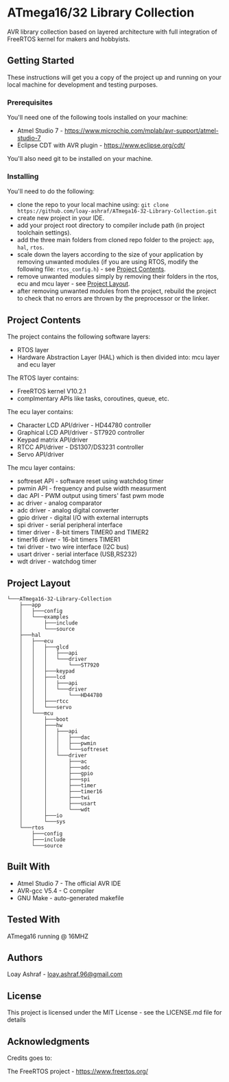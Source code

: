 # ATmega16/32 Library Collection
AVR library collection based on layered architecture with full integration of FreeRTOS kernel for makers and hobbyists.

## Getting Started
These instructions will get you a copy of the project up and running on your local machine for development and testing purposes.

### Prerequisites
You'll need one of the following tools installed on your machine:
- Atmel Studio 7 - https://www.microchip.com/mplab/avr-support/atmel-studio-7
- Eclipse CDT with AVR plugin - https://www.eclipse.org/cdt/

You'll also need git to be installed on your machine.

### Installing
You'll need to do the following:
- clone the repo to your local machine using: `git clone https://github.com/loay-ashraf/ATmega16-32-Library-Collection.git`
- create new project in your IDE.
- add your project root directory to compiler include path (in project toolchain settings).
- add the three main folders from cloned repo folder to the project: `app`, `hal`, `rtos`. 
- scale down the layers according to the size of your application by removing unwanted modules (if you are using RTOS, modify the following file: `rtos_config.h`) - see [Project Contents](#projectcontents).
- remove unwanted modules simply by removing their folders in the rtos, ecu and mcu layer - see [Project Layout](#projectlayout).
- after removing unwanted modules from the project, rebuild the project to check that no errors are thrown by the preprocessor or the linker.

## <a name="projectcontents"></a>Project Contents
The project contains the following software layers:
- RTOS layer
- Hardware Abstraction Layer (HAL) which is then divided into: mcu layer and ecu layer

The RTOS layer contains:
- FreeRTOS kernel V10.2.1
- complmentary APIs like tasks, coroutines, queue, etc.

The ecu layer contains:
- Character LCD API/driver - HD44780 controller
- Graphical LCD API/driver - ST7920 controller
- Keypad matrix API/driver
- RTCC API/driver - DS1307/DS3231 controller
- Servo API/driver

The mcu layer contains:
- softreset API - software reset using watchdog timer
- pwmin API - frequency and pulse width measurment
- dac API - PWM output using timers' fast pwm mode
- ac driver - analog comparator
- adc driver - analog digital converter
- gpio driver - digital I/O with external interrupts
- spi driver - serial peripheral interface
- timer driver - 8-bit timers TIMER0 and TIMER2
- timer16 driver - 16-bit timers TIMER1
- twi driver - two wire interface (I2C bus)
- usart driver - serial interface (USB,RS232)
- wdt driver - watchdog timer

## <a name="projectlayout"></a>Project Layout
```
└───ATmega16-32-Library-Collection
    ├───app
    │   ├───config
    │   └───examples
    │       ├───include
    │       └───source
    ├───hal
    │   ├───ecu
    │   │   ├───glcd
    │   │   │   ├───api
    │   │   │   └───driver
    │   │   │       └───ST7920
    │   │   ├───keypad
    │   │   ├───lcd
    │   │   │   ├───api
    │   │   │   └───driver
    │   │   │       └───HD44780
    │   │   ├───rtcc
    │   │   └───servo
    │   └───mcu
    │       ├───boot
    │       ├───hw
    │       │   ├───api
    │       │   │   ├───dac
    │       │   │   ├───pwmin
    │       │   │   └───softreset
    │       │   └───driver
    │       │       ├───ac
    │       │       ├───adc
    │       │       ├───gpio
    │       │       ├───spi
    │       │       ├───timer
    │       │       ├───timer16
    │       │       ├───twi
    │       │       ├───usart
    │       │       └───wdt
    │       ├───io
    │       └───sys
    └───rtos
        ├───config
        ├───include
        └───source
```
## Built With
- Atmel Studio 7 - The official AVR IDE
- AVR-gcc V5.4 - C compiler
- GNU Make - auto-generated makefile

## Tested With
ATmega16 running @ 16MHZ

## Authors
Loay Ashraf - <loay.ashraf.96@gmail.com>

## License
This project is licensed under the MIT License - see the LICENSE.md file for details

## Acknowledgments
Credits goes to: 

The FreeRTOS project - https://www.freertos.org/
